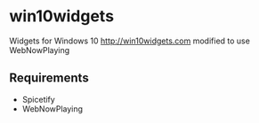 # win10widgets
Widgets for Windows 10 http://win10widgets.com modified to use WebNowPlaying

## Requirements

- Spicetify
- WebNowPlaying
